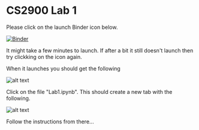 # CS2900 Lab 1

Please click on the launch Binder icon below. 

[![Binder](https://mybinder.org/badge_logo.svg)](https://mybinder.org/v2/gh/hughshanahan/CS2900-Lab-1/master)

It might take a few minutes to launch. If after a bit it still doesn't launch then try clickking on the icon again.

When it launches you should get the following

![alt text](https://github.com/hughshanahan/CS2900-Lab-1/blob/master/Screenshot2.png)

Click on the file "Lab1.ipynb". This should create a new tab with the following. 

![alt text](https://github.com/hughshanahan/CS2900-Lab-1/blob/master/Screenshot1.png)

Follow the instructions from there...
